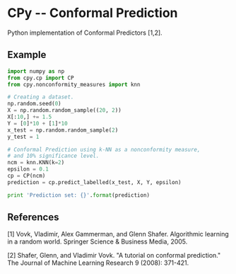 # CPy -- Conformal Prediction

Python implementation of Conformal Predictors [1,2].


## Example

```python
import numpy as np
from cpy.cp import CP
from cpy.nonconformity_measures import knn

# Creating a dataset.
np.random.seed(0)
X = np.random.random_sample((20, 2))
X[:10,] += 1.5
Y = [0]*10 + [1]*10
x_test = np.random.random_sample(2)
y_test = 1

# Conformal Prediction using k-NN as a nonconformity measure,
# and 10% significance level.
ncm = knn.KNN(k=2)
epsilon = 0.1
cp = CP(ncm)
prediction = cp.predict_labelled(x_test, X, Y, epsilon)

print 'Prediction set: {}'.format(prediction)
```


## References
[1] Vovk, Vladimir, Alex Gammerman, and Glenn Shafer. Algorithmic learning in a random world. Springer Science & Business Media, 2005.

[2] Shafer, Glenn, and Vladimir Vovk. "A tutorial on conformal prediction." The Journal of Machine Learning Research 9 (2008): 371-421.
